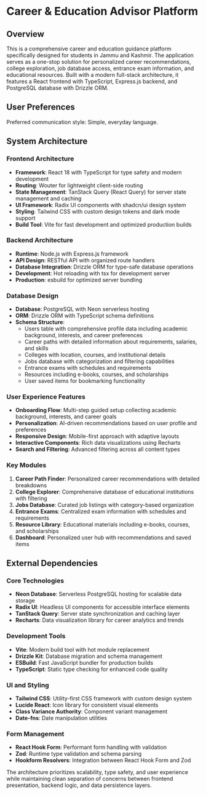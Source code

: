 # Career & Education Advisor Platform

## Overview

This is a comprehensive career and education guidance platform specifically designed for students in Jammu and Kashmir. The application serves as a one-stop solution for personalized career recommendations, college exploration, job database access, entrance exam information, and educational resources. Built with a modern full-stack architecture, it features a React frontend with TypeScript, Express.js backend, and PostgreSQL database with Drizzle ORM.

## User Preferences

Preferred communication style: Simple, everyday language.

## System Architecture

### Frontend Architecture
- **Framework**: React 18 with TypeScript for type safety and modern development
- **Routing**: Wouter for lightweight client-side routing
- **State Management**: TanStack Query (React Query) for server state management and caching
- **UI Framework**: Radix UI components with shadcn/ui design system
- **Styling**: Tailwind CSS with custom design tokens and dark mode support
- **Build Tool**: Vite for fast development and optimized production builds

### Backend Architecture
- **Runtime**: Node.js with Express.js framework
- **API Design**: RESTful API with organized route handlers
- **Database Integration**: Drizzle ORM for type-safe database operations
- **Development**: Hot reloading with tsx for development server
- **Production**: esbuild for optimized server bundling

### Database Design
- **Database**: PostgreSQL with Neon serverless hosting
- **ORM**: Drizzle ORM with TypeScript schema definitions
- **Schema Structure**:
  - Users table with comprehensive profile data including academic background, interests, and career preferences
  - Career paths with detailed information about requirements, salaries, and skills
  - Colleges with location, courses, and institutional details
  - Jobs database with categorization and filtering capabilities
  - Entrance exams with schedules and requirements
  - Resources including e-books, courses, and scholarships
  - User saved items for bookmarking functionality

### User Experience Features
- **Onboarding Flow**: Multi-step guided setup collecting academic background, interests, and career goals
- **Personalization**: AI-driven recommendations based on user profile and preferences
- **Responsive Design**: Mobile-first approach with adaptive layouts
- **Interactive Components**: Rich data visualizations using Recharts
- **Search and Filtering**: Advanced filtering across all content types

### Key Modules
1. **Career Path Finder**: Personalized career recommendations with detailed breakdowns
2. **College Explorer**: Comprehensive database of educational institutions with filtering
3. **Jobs Database**: Curated job listings with category-based organization
4. **Entrance Exams**: Centralized exam information with schedules and requirements
5. **Resource Library**: Educational materials including e-books, courses, and scholarships
6. **Dashboard**: Personalized user hub with recommendations and saved items

## External Dependencies

### Core Technologies
- **Neon Database**: Serverless PostgreSQL hosting for scalable data storage
- **Radix UI**: Headless UI components for accessible interface elements
- **TanStack Query**: Server state synchronization and caching layer
- **Recharts**: Data visualization library for career analytics and trends

### Development Tools
- **Vite**: Modern build tool with hot module replacement
- **Drizzle Kit**: Database migration and schema management
- **ESBuild**: Fast JavaScript bundler for production builds
- **TypeScript**: Static type checking for enhanced code quality

### UI and Styling
- **Tailwind CSS**: Utility-first CSS framework with custom design system
- **Lucide React**: Icon library for consistent visual elements
- **Class Variance Authority**: Component variant management
- **Date-fns**: Date manipulation utilities

### Form Management
- **React Hook Form**: Performant form handling with validation
- **Zod**: Runtime type validation and schema parsing
- **Hookform Resolvers**: Integration between React Hook Form and Zod

The architecture prioritizes scalability, type safety, and user experience while maintaining clean separation of concerns between frontend presentation, backend logic, and data persistence layers.
